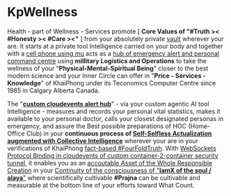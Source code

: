 # KpWellness

Health - part of Wellness - Services promote [ <b>Core Values of "#Truth &gt;&lt; #Honesty &gt;&lt; #Care &gt;&lt;"</b> ] from your absolutely private <a href="https://github.com/khaiphong/kp_mu/tree/main/vault" target="_blank">vault</a> wherever your are. It starts at a private tool Intelligence carried on your body and together with a <a href="https://github.com/khaiphong/kp_mu/tree/main/mu" target="_blank">cell phone using mu</a> acts as a <a href="https://github.com/khaiphong/kp_platform/tree/main/hub" target="_blank">hub of emergency alert and personal command centre</a> using <b>millitary Logistics and Operations</b> to take the wellness of your "<b>Physical-Mental-Spiritual Being</b>" closer to the best modern science and your Inner Circle can offer in "<b>Price - Services - Knowledge</b>" of KhaiPhong under its Teconomics Computer Centre since 1985 in Calgary Alberta Canada.

The "<b><a href="https://www.youtube.com/watch?v=TZPPjAv12KU&t=914s" target="_blank">custom cloudevents alert hub</a></b>" - via your custom agentic AI tool Intelligence - measures and records your personal vital statistics, makes it available to your personal doctor, calls your closest designated personas in emergency, and assure the Best possible preparations of HOC (Home-Office Club) in your <b>continuous process of <a href="https://www.youtube.com/watch?v=2OGKzOWplyQ" target="_blank">Self-Selfless Actualization augmented with Collective Intelligence</a></b> wherever your are in your verifications of KhaiPhong <a href="https://blog.khaiphong.io/2023/09/a-light-out-of-darkness.html#Section_1.2" target="_blank">fact-based #FourFoldTruth</a>. With <a href="https://github.com/cloudevents/spec" target="_blank">WebSockets Protocol Binding in cloudevents of custom container-2-container security tunnel</a>, it enables you as an <a href="https://dzone.com/articles/idam-models-disaster-response-techniques?edition=982203" target="_blank">accoutable Asset of the Whole Responsible Creation</a> in your <a href="https://www.youtube.com/watch?v=1NHLha3jG2g" target="_blank">Continuity of the consciousness of "<b>IamX of the soul / alaya</b>"</a> where scientifically cultivable <b>#Prajna</b> can be cultivable and measurable at the bottom line of your efforts toward What Count.
